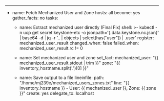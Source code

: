 ---
- name: Fetch Mechanized User and Zone
  hosts: all
  become: yes
  gather_facts: no
  tasks:
    - name: Extract mechanized user directly (Final Fix)
      shell: >-
        kubectl -n ucp get secret keystone-etc -o jsonpath='{.data.keystone\.nc\.json}' | base64 -d | jq -r '.. | objects | select(has("user")) | .user'
      register: mechanized_user_result
      changed_when: false
      failed_when: mechanized_user_result.rc != 0

    - name: Set mechanized user and zone
      set_fact:
        mechanized_user: "{{ mechanized_user_result.stdout | trim }}"
        zone: "{{ inventory_hostname.split('.')[0] }}"

    - name: Save output to a file
      lineinfile:
        path: "/home/mj239e/mechanized_users_zones.txt"
        line: "{{ inventory_hostname }} - User: {{ mechanized_user }}, Zone: {{ zone }}"
        create: yes
      delegate_to: localhost
